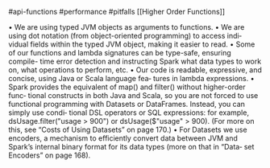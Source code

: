 #api-functions #performance #pitfalls 
[[Higher Order Functions]]

• We are using typed JVM objects as arguments to functions.
• We are using dot notation (from object-oriented programming) to access indi‐ vidual fields within the typed JVM object, making it easier to read.
• Some of our functions and lambda signatures can be type-safe, ensuring compile- time error detection and instructing Spark what data types to work on, what operations to perform, etc.
• Our code is readable, expressive, and concise, using Java or Scala language fea‐ tures in lambda expressions.
• Spark provides the equivalent of map() and filter() without higher-order func‐ tional constructs in both Java and Scala, so you are not forced to use functional programming with Datasets or DataFrames. Instead, you can simply use condi‐ tional DSL operators or SQL expressions: for example, dsUsage.filter("usage > 900") or dsUsage($"usage" > 900). (For more on this, see “Costs of Using Datasets” on page 170.)
• For Datasets we use encoders, a mechanism to efficiently convert data between JVM and Spark’s internal binary format for its data types (more on that in “Data‐ set Encoders” on page 168).